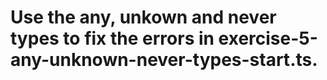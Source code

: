 # Use the any, unkown and never types to fix the errors in exercise-5-any-unknown-never-types-start.ts.
